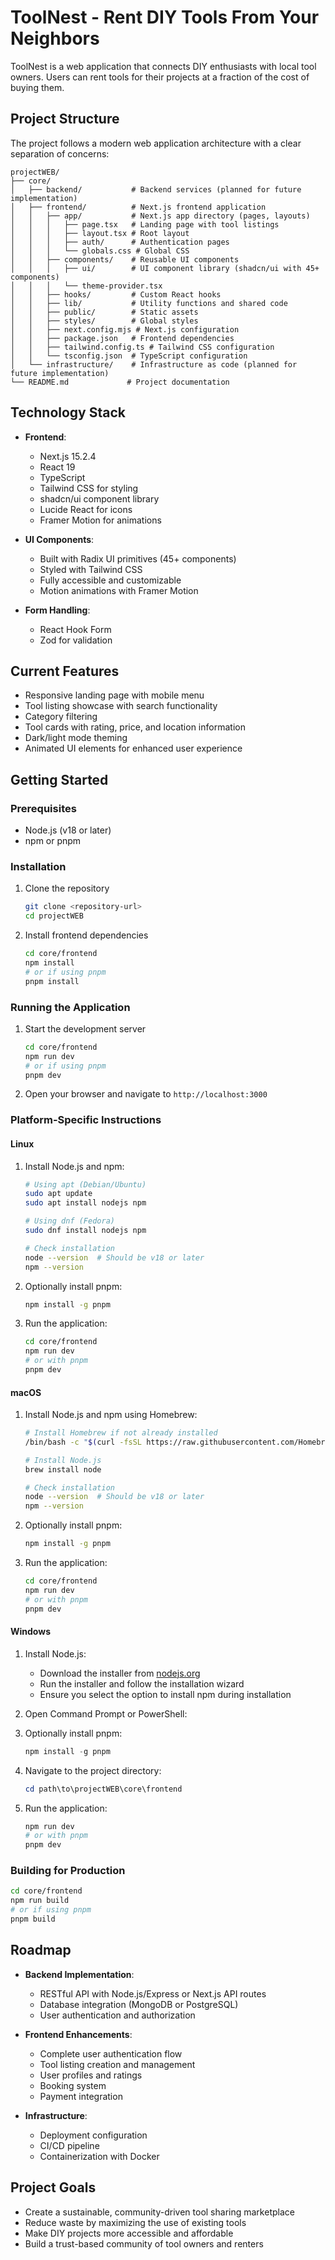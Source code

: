 # ToolNest - Rent DIY Tools From Your Neighbors

ToolNest is a web application that connects DIY enthusiasts with local tool owners. Users can rent tools for their projects at a fraction of the cost of buying them.

## Project Structure

The project follows a modern web application architecture with a clear separation of concerns:

```
projectWEB/
├── core/
│   ├── backend/           # Backend services (planned for future implementation)
│   ├── frontend/          # Next.js frontend application
│   │   ├── app/           # Next.js app directory (pages, layouts)
│   │   │   ├── page.tsx   # Landing page with tool listings
│   │   │   ├── layout.tsx # Root layout
│   │   │   ├── auth/      # Authentication pages
│   │   │   └── globals.css # Global CSS
│   │   ├── components/    # Reusable UI components
│   │   │   ├── ui/        # UI component library (shadcn/ui with 45+ components)
│   │   │   └── theme-provider.tsx
│   │   ├── hooks/         # Custom React hooks
│   │   ├── lib/           # Utility functions and shared code
│   │   ├── public/        # Static assets
│   │   ├── styles/        # Global styles
│   │   ├── next.config.mjs # Next.js configuration
│   │   ├── package.json   # Frontend dependencies
│   │   ├── tailwind.config.ts # Tailwind CSS configuration
│   │   └── tsconfig.json  # TypeScript configuration
│   └── infrastructure/    # Infrastructure as code (planned for future implementation)
└── README.md             # Project documentation
```

## Technology Stack

- **Frontend**: 
  - Next.js 15.2.4
  - React 19
  - TypeScript
  - Tailwind CSS for styling
  - shadcn/ui component library
  - Lucide React for icons
  - Framer Motion for animations

- **UI Components**:
  - Built with Radix UI primitives (45+ components)
  - Styled with Tailwind CSS
  - Fully accessible and customizable
  - Motion animations with Framer Motion

- **Form Handling**:
  - React Hook Form
  - Zod for validation

## Current Features

- Responsive landing page with mobile menu
- Tool listing showcase with search functionality
- Category filtering
- Tool cards with rating, price, and location information
- Dark/light mode theming
- Animated UI elements for enhanced user experience

## Getting Started

### Prerequisites

- Node.js (v18 or later)
- npm or pnpm

### Installation

1. Clone the repository
   ```bash
   git clone <repository-url>
   cd projectWEB
   ```

2. Install frontend dependencies
   ```bash
   cd core/frontend
   npm install
   # or if using pnpm
   pnpm install
   ```

### Running the Application

1. Start the development server
   ```bash
   cd core/frontend
   npm run dev
   # or if using pnpm
   pnpm dev
   ```

2. Open your browser and navigate to `http://localhost:3000`

### Platform-Specific Instructions

#### Linux

1. Install Node.js and npm:
   ```bash
   # Using apt (Debian/Ubuntu)
   sudo apt update
   sudo apt install nodejs npm

   # Using dnf (Fedora)
   sudo dnf install nodejs npm

   # Check installation
   node --version  # Should be v18 or later
   npm --version
   ```

2. Optionally install pnpm:
   ```bash
   npm install -g pnpm
   ```

3. Run the application:
   ```bash
   cd core/frontend
   npm run dev
   # or with pnpm
   pnpm dev
   ```

#### macOS

1. Install Node.js and npm using Homebrew:
   ```bash
   # Install Homebrew if not already installed
   /bin/bash -c "$(curl -fsSL https://raw.githubusercontent.com/Homebrew/install/HEAD/install.sh)"

   # Install Node.js
   brew install node

   # Check installation
   node --version  # Should be v18 or later
   npm --version
   ```

2. Optionally install pnpm:
   ```bash
   npm install -g pnpm
   ```

3. Run the application:
   ```bash
   cd core/frontend
   npm run dev
   # or with pnpm
   pnpm dev
   ```

#### Windows

1. Install Node.js:
   - Download the installer from [nodejs.org](https://nodejs.org/)
   - Run the installer and follow the installation wizard
   - Ensure you select the option to install npm during installation

2. Open Command Prompt or PowerShell:

3. Optionally install pnpm:
   ```powershell
   npm install -g pnpm
   ```

4. Navigate to the project directory:
   ```powershell
   cd path\to\projectWEB\core\frontend
   ```

5. Run the application:
   ```powershell
   npm run dev
   # or with pnpm
   pnpm dev
   ```

### Building for Production

```bash
cd core/frontend
npm run build
# or if using pnpm
pnpm build
```

## Roadmap

- **Backend Implementation**:
  - RESTful API with Node.js/Express or Next.js API routes
  - Database integration (MongoDB or PostgreSQL)
  - User authentication and authorization

- **Frontend Enhancements**:
  - Complete user authentication flow
  - Tool listing creation and management
  - User profiles and ratings
  - Booking system
  - Payment integration

- **Infrastructure**:
  - Deployment configuration
  - CI/CD pipeline
  - Containerization with Docker

## Project Goals

- Create a sustainable, community-driven tool sharing marketplace
- Reduce waste by maximizing the use of existing tools
- Make DIY projects more accessible and affordable
- Build a trust-based community of tool owners and renters
